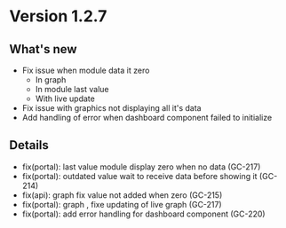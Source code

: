 # Version 1.2.7

## What's new

* Fix issue when module data it zero
    * In graph
    * In module last value
    * With live update
* Fix issue with graphics not displaying all it's data
* Add handling of error when dashboard component failed to initialize

## Details

* fix(portal): last value module display zero when no data (GC-217)
* fix(portal): outdated value wait to receive data before showing it (GC-214)
* fix(api): graph fix value not added when zero (GC-215)
* fix(portal): graph , fixe updating of live graph (GC-217)
* fix(portal): add error handling for dashboard component (GC-220)

